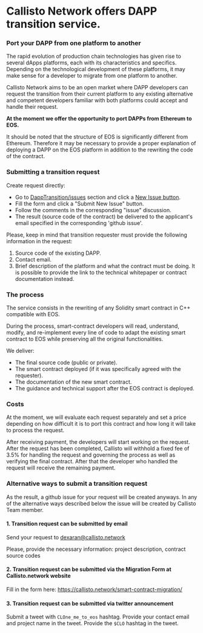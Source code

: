 # Callisto Network offers DAPP transition service.

### Port your DAPP from one platform to another 

The rapid evolution of production chain technologies has given rise to several dApps platforms, each with its characteristics and specifics. Depending on the technological development of these platforms, it may make sense for a developer to migrate from one platform to another.

Callisto Network aims to be an open market where DAPP developers can request the transition from their current platform to any existing alternative and competent developers familiar with both platforms could accept and handle their request.

**At the moment we offer the opportunity to port DAPPs from Ethereum to EOS.**

It should be noted that the structure of EOS is significantly different from Ethereum. Therefore it may be necessary to provide a proper explanation of deploying a DAPP on the EOS platform in addition to the rewriting the code of the contract.

### Submitting a transition request

Create request directly:

- Go to [DappTransition/issues](https://github.com/EthereumCommonwealth/DappTransition/issues) section and click a [New Issue button](https://github.com/EthereumCommonwealth/DappTransition/issues/new).
- Fill the form and click a "Submit New Issue" button.
- Follow the comments in the corresponding "issue" discussion.
- The result (source code of the contract) be delivered to the applicant's email specified in the corresponding 'github issue'.

Please, keep in mind that transition requester must provide the following information in the request:

1. Source code of the existing DAPP.
2. Contact email.
3. Brief description of the platform and what the contract must be doing. It is possible to provide the link to the technical whitepaper or contract documentation instead.

### The process

The service consists in the rewriting of any Solidity smart contract in C++ compatible with EOS.

During the process, smart-contract developers will read, understand, modify, and re-implement every line of code to adapt the existing smart contract to EOS while preserving all the original functionalities.

We deliver:

- The final source code (public or private).
- The smart contract deployed (if it was specifically agreed with the requester).
- The documentation of the new smart contract.
- The guidance and technical support after the EOS contract is deployed.

### Costs

At the moment, we will evaluate each request separately and set a price depending on how difficult it is to port this contract and how long it will take to process the request.

After receiving payment, the developers will start working on the request. After the request has been completed, Callisto will withhold a fixed fee of 3.5% for handling the request and governing the process as well as verifying the final contract. After that the developer who handled the request will receive the remaining payment.

### Alternative ways to submit a transition request

As the result, a github issue for your request will be created anyways. In any of the alternative ways described below the issue will be created by Callisto Team member.

#### 1. Transition request can be submitted by email

Send your request to dexaran@callisto.network

Please, provide the necessary information: project description, contract source codes

#### 2. Transition request can be submitted via the Migration Form at Callisto.network website

Fill in the form here: https://callisto.network/smart-contract-migration/

#### 3. Transition request can be submitted via twitter announcement

Submit a tweet with `CLOne_me_to_eos` hashtag. Provide your contact email and project name in the tweet. Provide the `$CLO` hashtag in the tweet.



